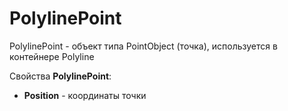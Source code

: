 # PolylinePoint

PolylinePoint - объект типа PointObject (точка), используется в контейнере Polyline

Свойства **PolylinePoint**:

* **Position** - координаты точки
